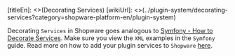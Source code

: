 [titleEn]: <>(Decorating Services)
[wikiUrl]: <>(../plugin-system/decorating-services?category=shopware-platform-en/plugin-system)

Decorating `Services` in Shopware goes analogous to [Symfony - How to Decorate Services](https://symfony.com/doc/current/service_container/service_decoration.html).
Make sure you view the `XML` examples in the `Symfony` guide.
Read more on how to add your plugin services to `Shopware` [here](./010-getting-started.md#include-services.xml). 